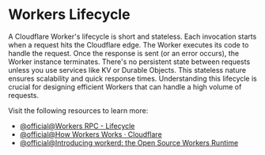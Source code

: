 # Workers Lifecycle

A Cloudflare Worker's lifecycle is short and stateless. Each invocation starts when a request hits the Cloudflare edge. The Worker executes its code to handle the request. Once the response is sent (or an error occurs), the Worker instance terminates. There's no persistent state between requests unless you use services like KV or Durable Objects. This stateless nature ensures scalability and quick response times. Understanding this lifecycle is crucial for designing efficient Workers that can handle a high volume of requests.

Visit the following resources to learn more:

- [@official@Workers RPC - Lifecycle](https://developers.cloudflare.com/workers/runtime-apis/rpc/lifecycle/)
- [@official@How Workers Works · Cloudflare](https://developers.cloudflare.com/workers/reference/how-workers-works/)
- [@official@Introducing workerd: the Open Source Workers Runtime](https://blog.cloudflare.com/workerd-open-source-workers-runtime/)
